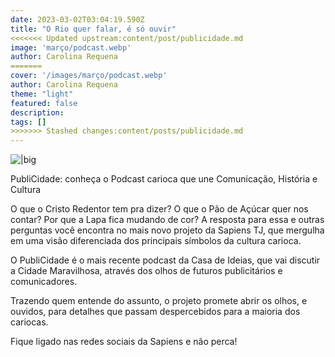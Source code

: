 ```yaml
---
date: 2023-03-02T03:04:19.590Z
title: "O Rio quer falar, é só ouvir"
<<<<<<< Updated upstream:content/post/publicidade.md
image: 'março/podcast.webp'
author: Carolina Requena
=======
cover: '/images/março/podcast.webp'
author: Carolina Requena
theme: "light"
featured: false
description: 
tags: []
>>>>>>> Stashed changes:content/posts/publicidade.md
---
```

![|big](/images/abril/podcast.webp)

PubliCidade: conheça o Podcast carioca que une Comunicação, História e Cultura

O que o Cristo Redentor tem pra dizer? O que o Pão de Açúcar quer nos contar? Por que a Lapa fica mudando de cor? A resposta para essa e outras perguntas você encontra no mais novo projeto da Sapiens TJ, que mergulha em uma visão diferenciada dos principais símbolos da cultura carioca.

O PubliCidade é o mais recente podcast da Casa de Ideias, que vai discutir a Cidade Maravilhosa, através dos olhos de futuros publicitários e comunicadores.

Trazendo quem entende do assunto, o projeto promete abrir os olhos, e ouvidos, para detalhes que passam despercebidos para a maioria dos cariocas. 

Fique ligado nas redes sociais da Sapiens e não perca!